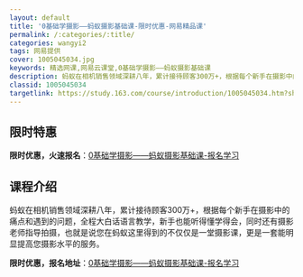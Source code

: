 ```yaml
---
layout: default
title: '0基础学摄影——蚂蚁摄影基础课-限时优惠-网易精品课'
permalink: /:categories/:title/
categories: wangyi2
tags: 网易提供
cover: 1005045034.jpg
keywords: 精选网课,网易云课堂,0基础学摄影——蚂蚁摄影基础课
description: 蚂蚁在相机销售领域深耕八年，累计接待顾客300万+，根据每个新手在摄影中的痛点和遇到的问题，全程大白话语言教学，新手也能
classid: 1005045034
targetlink: https://study.163.com/course/introduction/1005045034.htm?share=1&shareId=1025206652&utm_campaign=share&utm_medium=iphoneShare&utm_source=&utm_u=1025206652
---
```


## 限时特惠

**限时优惠，火速报名**：[0基础学摄影——蚂蚁摄影基础课-报名学习](https://study.163.com/course/introduction/1005045034.htm?share=1&shareId=1025206652&utm_campaign=share&utm_medium=iphoneShare&utm_source=&utm_u=1025206652)

## 课程介绍

蚂蚁在相机销售领域深耕八年，累计接待顾客300万+，根据每个新手在摄影中的痛点和遇到的问题，全程大白话语言教学，新手也能听得懂学得会，同时还有摄影老师指导拍摄，也就是说您在蚂蚁这里得到的不仅仅是一堂摄影课，更是一套能明显提高您摄影水平的服务。

**限时优惠，报名地址**：[0基础学摄影——蚂蚁摄影基础课-报名学习](https://study.163.com/course/introduction/1005045034.htm?share=1&shareId=1025206652&utm_campaign=share&utm_medium=iphoneShare&utm_source=&utm_u=1025206652)


